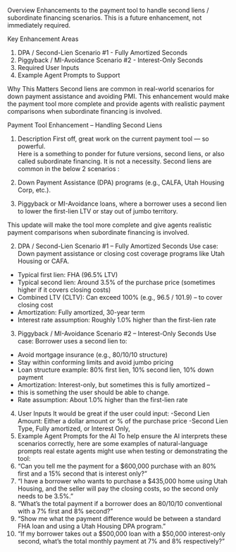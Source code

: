 Overview
Enhancements to the payment tool to handle second liens / subordinate financing 
scenarios. This is a future enhancement, not immediately required.

Key Enhancement Areas
1. DPA / Second-Lien Scenario #1 - Fully Amortized Seconds
2. Piggyback / MI-Avoidance Scenario #2 - Interest-Only Seconds
3. Required User Inputs
4. Example Agent Prompts to Support

Why This Matters
Second liens are common in real-world scenarios for down payment assistance and avoiding PMI. 
This enhancement would make the payment tool more complete and provide agents with realistic 
payment comparisons when subordinate financing is involved.

Payment Tool Enhancement – Handling Second Liens
1. Description
First off, great work on the current payment tool — so powerful.  
Here is a something to ponder for future versions, second liens, or also called subordinate financing. 
It is not a necessity.
Second liens are common in the below 2 scenarios :

1. Down Payment Assistance (DPA) programs (e.g., CALFA, Utah Housing Corp, etc.).
2. Piggyback or MI-Avoidance loans, where a borrower uses a second lien to lower
the first-lien LTV or stay out of jumbo territory.

This update will make the tool more complete and give agents realistic payment comparisons
when subordinate financing is involved.

2. DPA / Second-Lien Scenario #1 – Fully Amortized Seconds
Use case: Down payment assistance or closing cost coverage programs like Utah Housing or CAFA.
- Typical first lien: FHA (96.5% LTV)
- Typical second lien: Around 3.5% of the purchase price (sometimes higher if it covers closing costs)
- Combined LTV (CLTV): Can exceed 100% (e.g., 96.5 / 101.9) – to cover closing cost
- Amortization: Fully amortized, 30-year term
- Interest rate assumption: Roughly 1.0% higher than the first-lien rate

3. Piggyback / MI-Avoidance Scenario #2 – Interest-Only Seconds
Use case: Borrower uses a second lien to:
- Avoid mortgage insurance (e.g., 80/10/10 structure)
- Stay within conforming limits and avoid jumbo pricing
- Loan structure example: 80% first lien, 10% second lien, 10% down payment
- Amortization: Interest-only, but sometimes this is fully amortized –
- this is something the user should be able to change.
- Rate assumption: About 1.0% higher than the first-lien rate

4. User Inputs
It would be great if the user could input:
-Second Lien Amount: Either a dollar amount or % of the purchase price
-Second Lien Type, Fully amortized, or Interest Only,   
5. Example Agent Prompts for the AI
To help ensure the AI interprets these scenarios correctly, here are some examples of natural-language prompts real estate agents might use when testing or demonstrating the tool:
1. “Can you tell me the payment for a $600,000 purchase with an 80% first and a 15% second that is interest only?”
2. “I have a borrower who wants to purchase a $435,000 home using Utah Housing, and the seller will pay the closing costs, so the second only needs to be 3.5%.”
3. “What’s the total payment if a borrower does an 80/10/10 conventional with a 7% first and 8% second?”
4. “Show me what the payment difference would be between a standard FHA loan and using a Utah Housing DPA program.”
5. “If my borrower takes out a $500,000 loan with a $50,000 interest-only second, what’s the total monthly payment at 7% and 8% respectively?”